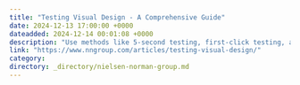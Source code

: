 ```yaml
---
title: "Testing Visual Design - A Comprehensive Guide"
date: 2024-12-13 17:00:00 +0000
dateadded: 2024-12-14 00:01:08 +0000
description: "Use methods like 5-second testing, first-click testing, and preference testing to gain insights into how users perceive your visual design."
link: "https://www.nngroup.com/articles/testing-visual-design/"
category:
directory: _directory/nielsen-norman-group.md
---
```

